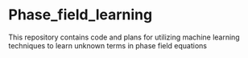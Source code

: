 # Phase_field_learning
This repository contains code and plans for utilizing machine learning techniques to learn unknown terms in phase field equations

